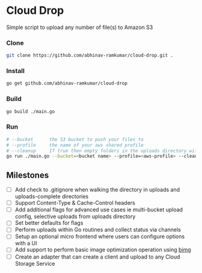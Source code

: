 # Cloud Drop

Simple script to upload any number of file(s) to Amazon S3

### Clone

```bash
git clone https://github.com/abhinav-ramkumar/cloud-drop.git .
```

### Install

```bash
go get github.com/abhinav-ramkumar/cloud-drop
```

### Build

```bash
go build ./main.go
```

### Run

```bash
# --bucket      the S3 bucket to push your files to
# --profile     the name of your aws shared profile
# --cleanup     If true then empty folders in the uploads directory will be deleted
go run ./main.go --bucket=<bucket name> --profile=<aws-profile> --cleanup=<true/false>
```

## Milestones

- [ ] Add check to .gitignore when walking the directory in uploads and uploads-complete directories
- [ ] Support Content-Type & Cache-Control headers
- [ ] Add additional flags for advanced use cases ie multi-bucket upload config, selective uploads from uploads directory
- [ ] Set better defaults for flags
- [ ] Perform uploads within Go routines and collect status via channels
- [ ] Setup an optional micro frontend where users can configure options with a UI
- [ ] Add support to perform basic image optimization operation using [bimg](https://github.com/h2non/bimg)
- [ ] Create an adapter that can create a client and upload to any Cloud Storage Service
